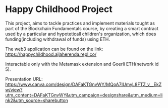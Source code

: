 # Happy Childhood Project
This project, aims to tackle practices and implement materials tought as part of the Blockchain Fundamentals course, by creating a smart contract used by a particular and hypoteticall children's organization, which does funding(including withdrawal of funds) using ETH.

The web3 application can be found on the link: https://happychildhood.ajlaherenda.repl.co/

Interactable only with the Metamask extension and Goerli ETH(network id 5).

Presentation URL: https://www.canva.com/design/DAFaKTGnvWY/MQoA7IUmyL8FTZ_v__EkZw/view?utm_content=DAFaKTGnvWY&utm_campaign=designshare&utm_medium=link2&utm_source=sharebutton
